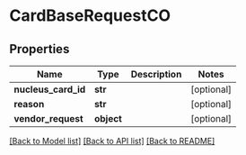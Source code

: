 # CardBaseRequestCO

## Properties
Name | Type | Description | Notes
------------ | ------------- | ------------- | -------------
**nucleus_card_id** | **str** |  | [optional] 
**reason** | **str** |  | [optional] 
**vendor_request** | **object** |  | [optional] 

[[Back to Model list]](../README.md#documentation-for-models) [[Back to API list]](../README.md#documentation-for-api-endpoints) [[Back to README]](../README.md)


